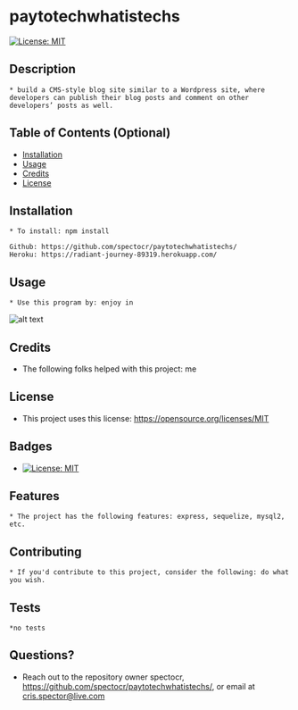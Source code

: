 
  # paytotechwhatistechs
  [![License: MIT](https://img.shields.io/badge/License-MIT-yellow.svg)](https://opensource.org/licenses/MIT)

  ## Description 
    * build a CMS-style blog site similar to a Wordpress site, where developers can publish their blog posts and comment on other developers’ posts as well. 
  ## Table of Contents (Optional)
  
  * [Installation](#installation)
  * [Usage](#usage)
  * [Credits](#credits)
  * [License](#license)

  ## Installation
    * To install: npm install 

    Github: https://github.com/spectocr/paytotechwhatistechs/
    Heroku: https://radiant-journey-89319.herokuapp.com/
  
  ## Usage 
    * Use this program by: enjoy in
  
  ![alt text](assets/images/ss.png)
  
  
  ## Credits
   * The following folks helped with this project: me
  
  ## License
   * This project uses this license: https://opensource.org/licenses/MIT
  
  ## Badges
  
  * [![License: MIT](https://img.shields.io/badge/License-MIT-yellow.svg)](https://opensource.org/licenses/MIT)
  
  ## Features
    * The project has the following features: express, sequelize, mysql2, etc.
  
  ## Contributing
    * If you'd contribute to this project, consider the following: do what you wish. 
  ## Tests
    *no tests

  ## Questions?
  * Reach out to the repository owner spectocr, https://github.com/spectocr/paytotechwhatistechs/, or email at cris.spector@live.com

